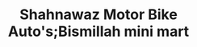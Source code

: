 ---
title: "Shahnawaz Motor Bike Auto's;Bismillah mini mart"
url: /karachi/shahnawaz-motor-bike-autos-bismillah-mini-mart/
shop: motorcycle
---